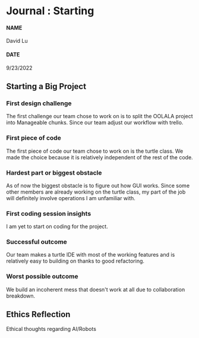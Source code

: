 # Journal : Starting
#### NAME
David Lu
#### DATE 
9/23/2022


## Starting a Big Project

### First design challenge
The first challenge our team chose to work on is to split the OOLALA project into
Manageable chunks. Since our team adjust our workflow with trello.

### First piece of code
The first piece of code our team chose to work on is the turtle class. We made the
choice because it is relatively independent of the rest of the code.
### Hardest part or biggest obstacle
As of now the biggest obstacle is to figure out how GUI works. Since some other members
are already working on the turtle class, my part of the job will definitely involve 
operations I am unfamiliar with.

### First coding session insights
I am yet to start on coding for the project.

### Successful outcome
Our team makes a turtle IDE with most of the working features and is relatively easy
to building on thanks to good refactoring.

### Worst possible outcome
We build an incoherent mess that doesn't work at all due to collaboration breakdown.


## Ethics Reflection

Ethical thoughts regarding AI/Robots